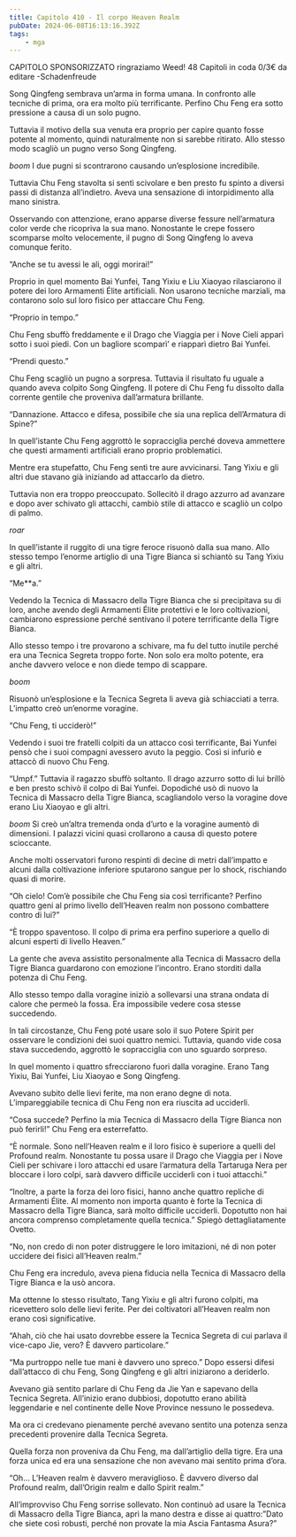 ```yaml
---
title: Capitolo 410 - Il corpo Heaven Realm
pubDate: 2024-06-08T16:13:16.392Z
tags:
    - mga
---
```



CAPITOLO SPONSORIZZATO ringraziamo Weed!
48 Capitoli in coda 0/3€
da editare
-Schadenfreude


Song Qingfeng sembrava un’arma in forma umana. In confronto alle tecniche di prima, ora era molto più terrificante. Perfino Chu Feng era sotto pressione a causa di un solo pugno.


Tuttavia il motivo della sua venuta era proprio per capire quanto fosse potente al momento, quindi naturalmente non si sarebbe ritirato. Allo stesso modo scagliò un pugno verso Song Qingfeng.


*boom* I due pugni si scontrarono causando un’esplosione incredibile.


Tuttavia Chu Feng stavolta si sentì scivolare e ben presto fu spinto a diversi passi di distanza all’indietro. Aveva una sensazione di intorpidimento alla mano sinistra.


Osservando con attenzione, erano apparse diverse fessure nell’armatura color verde che ricopriva la sua mano. Nonostante le crepe fossero scomparse molto velocemente, il pugno di Song Qingfeng lo aveva comunque ferito.


“Anche se tu avessi le ali, oggi morirai!”


Proprio in quel momento Bai Yunfei, Tang Yixiu e Liu Xiaoyao rilasciarono il potere dei loro Armamenti Élite artificiali. Non usarono tecniche marziali, ma contarono solo sul loro fisico per attaccare Chu Feng.


“Proprio in tempo.”


Chu Feng sbuffò freddamente e il Drago che Viaggia per i Nove Cieli apparì sotto i suoi piedi. Con un bagliore scomparì’ e riapparì dietro Bai Yunfei.


“Prendi questo.”


Chu Feng scagliò un pugno a sorpresa. Tuttavia il risultato fu uguale a quando aveva colpito Song Qingfeng. Il potere di Chu Feng fu dissolto dalla corrente gentile che proveniva dall’armatura brillante.


“Dannazione. Attacco e difesa, possibile che sia una replica dell’Armatura di Spine?”


In quell’istante Chu Feng aggrottò le sopracciglia perché doveva ammettere che questi armamenti artificiali erano proprio problematici.


Mentre era stupefatto, Chu Feng sentì tre aure avvicinarsi. Tang Yixiu e gli altri due stavano già iniziando ad attaccarlo da dietro.


Tuttavia non era troppo preoccupato. Sollecitò il drago azzurro ad avanzare e dopo aver schivato gli attacchi, cambiò stile di attacco e scagliò un colpo di palmo.


*roar*


In quell’istante il ruggito di una tigre feroce risuonò dalla sua mano. Allo stesso tempo l’enorme artiglio di una Tigre Bianca si schiantò su Tang Yixiu e gli altri.


“Me**a.”


Vedendo la Tecnica di Massacro della Tigre Bianca che si precipitava su di loro, anche avendo degli Armamenti Élite protettivi e le loro coltivazioni, cambiarono espressione perché sentivano il potere terrificante della Tigre Bianca.


Allo stesso tempo i tre provarono a schivare, ma fu del tutto inutile perché era una Tecnica Segreta troppo forte. Non solo era molto potente, era anche davvero veloce e non diede tempo di scappare.


*boom*


Risuonò un’esplosione e la Tecnica Segreta li aveva già schiacciati a terra. L’impatto creò un’enorme voragine.


“Chu Feng, ti ucciderò!”


Vedendo i suoi tre fratelli colpiti da un attacco così terrificante, Bai Yunfei pensò che i suoi compagni avessero avuto la peggio. Così si infuriò e attaccò di nuovo Chu Feng.


“Umpf.” Tuttavia il ragazzo sbuffò soltanto. Il drago azzurro sotto di lui brillò e ben presto schivò il colpo di Bai Yunfei. Dopodiché usò di nuovo la Tecnica di Massacro della Tigre Bianca, scagliandolo verso la voragine dove erano Liu Xiaoyao e gli altri.


*boom* Si creò un’altra tremenda onda d’urto e la voragine aumentò di dimensioni. I palazzi vicini quasi crollarono a causa di questo potere scioccante.


Anche molti osservatori furono respinti di decine di metri dall’impatto e alcuni dalla coltivazione inferiore sputarono sangue per lo shock, rischiando quasi di morire.


“Oh cielo! Com’è possibile che Chu Feng sia così terrificante? Perfino quattro geni al primo livello dell’Heaven realm non possono combattere contro di lui?”


“È troppo spaventoso. Il colpo di prima era perfino superiore a quello di alcuni esperti di livello Heaven.”


La gente che aveva assistito personalmente alla Tecnica di Massacro della Tigre Bianca guardarono con emozione l’incontro. Erano storditi dalla potenza di Chu Feng.


Allo stesso tempo dalla voragine iniziò a sollevarsi una strana ondata di calore che permeò la fossa. Era impossibile vedere cosa stesse succedendo.


In tali circostanze, Chu Feng poté usare solo il suo Potere Spirit per osservare le condizioni dei suoi quattro nemici. Tuttavia, quando vide cosa stava succedendo, aggrottò le sopracciglia con uno sguardo sorpreso.


In quel momento i quattro sfrecciarono fuori dalla voragine. Erano Tang Yixiu, Bai Yunfei, Liu Xiaoyao e Song Qingfeng.


Avevano subito delle lievi ferite, ma non erano degne di nota. L’impareggiabile tecnica di Chu Feng non era riuscita ad ucciderli.


“Cosa succede? Perfino la mia Tecnica di Massacro della Tigre Bianca non può ferirli!” Chu Feng era esterrefatto.


“È normale. Sono nell’Heaven realm e il loro fisico è superiore a quelli del Profound realm. Nonostante tu possa usare il Drago che Viaggia per i Nove Cieli per schivare i loro attacchi ed usare l’armatura della Tartaruga Nera per bloccare i loro colpi, sarà davvero difficile ucciderli con i tuoi attacchi.”


“Inoltre, a parte la forza dei loro fisici, hanno anche quattro repliche di Armamenti Élite. Al momento non importa quanto è forte la Tecnica di Massacro della Tigre Bianca, sarà molto difficile ucciderli. Dopotutto non hai ancora comprenso completamente quella tecnica.” Spiegò dettagliatamente Ovetto.


“No, non credo di non poter distruggere le loro imitazioni, né di non poter uccidere dei fisici all’Heaven realm.”


Chu Feng era incredulo, aveva piena fiducia nella Tecnica di Massacro della Tigre Bianca e la usò ancora.


Ma ottenne lo stesso risultato, Tang Yixiu e gli altri furono colpiti, ma ricevettero solo delle lievi ferite. Per dei coltivatori all’Heaven realm non erano così significative.


“Ahah, ciò che hai usato dovrebbe essere la Tecnica Segreta di cui parlava il vice-capo Jie, vero? È davvero particolare.”


“Ma purtroppo nelle tue mani è davvero uno spreco.” Dopo essersi difesi dall’attacco di chu Feng, Song Qingfeng e gli altri iniziarono a deriderlo.


Avevano già sentito parlare di Chu Feng da Jie Yan e sapevano della Tecnica Segreta. All’inizio erano dubbiosi, dopotutto erano abilità leggendarie e nel continente delle Nove Province nessuno le possedeva.


Ma ora ci credevano pienamente perché avevano sentito una potenza senza precedenti provenire dalla Tecnica Segreta.


Quella forza non proveniva da Chu Feng, ma dall’artiglio della tigre. Era una forza unica ed era una sensazione che non avevano mai sentito prima d’ora.


“Oh… L’Heaven realm è davvero meraviglioso. È davvero diverso dal Profound realm, dall’Origin realm e dallo Spirit realm.”


All’improvviso Chu Feng sorrise sollevato. Non continuò ad usare la Tecnica di Massacro della Tigre Bianca, aprì la mano destra e disse ai quattro:”Dato che siete così robusti, perché non provate la mia Ascia Fantasma Asura?”



